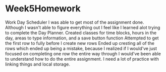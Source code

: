 # Week5Homework
Work Day Scheduler
I was able to get most of the assignment done. Although I wasn't able to figure everything out I feel like I learned alot trying to complete the Day Planner.
Created classes for time blocks, hours in the day, areas to type information, and a save button function
Attempted to get the first row to fully before I create new rows
Ended up cresting all of the rows which ended up being a mistake, because I realized if I would've just focused on completing one row the entire way through I would've been able to understand how to do the entire assignment.
I need a lot of practice with linking things and local storage. 
